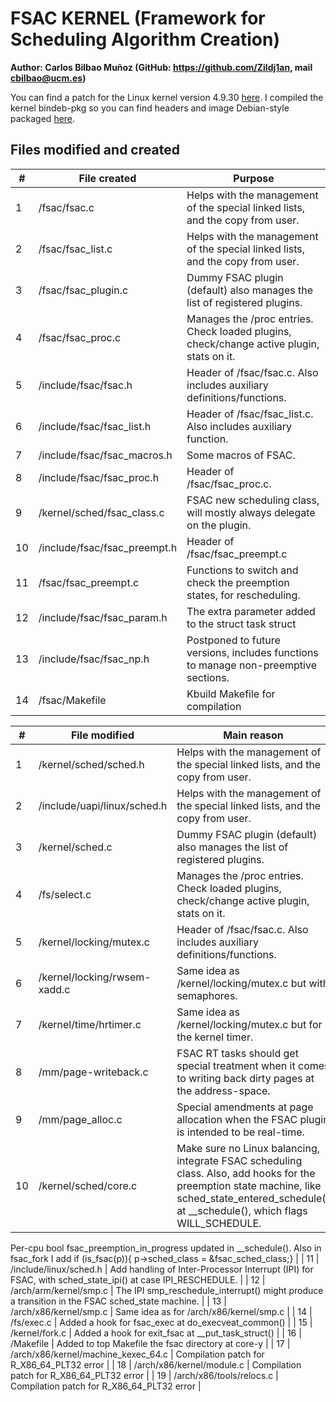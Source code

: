# FSAC KERNEL (Framework for Scheduling Algorithm Creation)

**Author: Carlos Bilbao Muñoz (GitHub: https://github.com/Zildj1an, mail cbilbao@ucm.es)**		

You can find a patch for the Linux kernel version 4.9.30 [here](https://github.com/Zildj1an/FSAC_Kernel/blob/master/FSAC_patch_4_9_30.patch). I compiled the kernel bindeb-pkg so you can find headers and image Debian-style packaged [here](https://github.com/Zildj1an/FSAC_Kernel/tree/master/FSAC_image_and_header).
                 					
## Files modified and created

| #  | File created                 | Purpose                                                                                   |
|----|------------------------------|-------------------------------------------------------------------------------------------|
| 1  | /fsac/fsac.c                 | Helps with the management of the special linked lists, and the copy from user.            |
| 2  | /fsac/fsac_list.c            | Helps with the management of the special linked lists, and the copy from user.            |
| 3  | /fsac/fsac_plugin.c          | Dummy FSAC plugin (default) also manages the list of registered plugins.                  |
| 4  | /fsac/fsac_proc.c            | Manages the /proc entries. Check loaded plugins, check/change active plugin, stats on it. |
| 5  | /include/fsac/fsac.h         | Header of /fsac/fsac.c. Also includes auxiliary definitions/functions.                    |
| 6  | /include/fsac/fsac_list.h    | Header of /fsac/fsac_list.c. Also includes auxiliary function.                            |
| 7  | /include/fsac/fsac_macros.h  | Some macros of FSAC.                                                                      |
| 8  | /include/fsac/fsac_proc.h    | Header of /fsac/fsac_proc.c.                                                              |
| 9  | /kernel/sched/fsac_class.c   | FSAC new scheduling class, will mostly always delegate on the plugin.                     |
| 10 | /include/fsac/fsac_preempt.h | Header of /fsac/fsac_preempt.c                                                            |
| 11 | /fsac/fsac_preempt.c         | Functions to switch and check the preemption states, for rescheduling.                    |
| 12 | /include/fsac/fsac_param.h   | The extra parameter added to the struct task struct                                       |
| 13 | /include/fsac/fsac_np.h      | Postponed to future versions, includes functions to manage non-preemptive sections.       |
| 14 | /fsac/Makefile               | Kbuild Makefile for compilation        |


| #  | File modified                | Main reason                                                                                                                                                                                                                                                                                                                                        |
|----|------------------------------|----------------------------------------------------------------------------------------------------------------------------------------------------------------------------------------------------------------------------------------------------------------------------------------------------------------------------------------------------|
| 1  | /kernel/sched/sched.h        | Helps with the management of the special linked lists, and the copy from user.                                                                                                                                                                                                                                                                     |
| 2  | /include/uapi/linux/sched.h  | Helps with the management of the special linked lists, and the copy from user.                                                                                                                                                                                                                                                                     |
| 3  | /kernel/sched.c              | Dummy FSAC plugin (default) also manages the list of registered plugins.                                                                                                                                                                                                                                                                           |
| 4  | /fs/select.c                 | Manages the /proc entries. Check loaded plugins, check/change active plugin, stats on it.                                                                                                                                                                                                                                                          |
| 5  | /kernel/locking/mutex.c      | Header of /fsac/fsac.c. Also includes auxiliary definitions/functions.                                                                                                                                                                                                                                                                             |
| 6  | /kernel/locking/rwsem-xadd.c | Same idea as /kernel/locking/mutex.c but with semaphores.                                                                                                                                                                                                                                                                                          |
| 7  | /kernel/time/hrtimer.c       | Same idea as /kernel/locking/mutex.c but for the kernel timer.                                                                                                                                                                                                                                                                                     |
| 8  | /mm/page-writeback.c         | FSAC RT tasks should get special treatment when it comes to writing back dirty pages at the address-space.                                                                                                                                                                                                                                         |
| 9  | /mm/page_alloc.c             | Special amendments at page allocation when the FSAC plugin is intended to be real-time.                                                                                                                                                                                                                                                            |
| 10 | /kernel/sched/core.c         | Make sure no Linux balancing, integrate FSAC scheduling class. Also, add hooks for the preemption state machine, like sched_state_entered_schedule() at \__schedule(), which flags WILL_SCHEDULE. 

Per-cpu bool fsac_preemption_in_progress updated in   \__schedule(). Also in fsac_fork I add if (is_fsac(p)){ p->sched_class = &fsac_sched_class;} |
| 11 | /include/linux/sched.h       | Add handling of Inter-Processor Interrupt (IPI) for FSAC, with sched_state_ipi() at case IPI_RESCHEDULE.                                                                                                                                                                                                                                           |
| 12 | /arch/arm/kernel/smp.c       | The IPI smp_reschedule_interrupt() might produce a transition in the FSAC sched_state machine.                                                                                                                                                                                                                                                     |
| 13 | /arch/x86/kernel/smp.c       | Same idea as for /arch/x86/kernel/smp.c                                                                                                                                                                                                                                                                                                            |
| 14 | /fs/exec.c                   | Added a hook for fsac_exec at do_execveat_common()                                                                                                                                                                                                                                                                                                 |
| 15 | /kernel/fork.c               | Added a hook for exit_fsac at \__put_task_struct()        |
| 16 | /Makefile               | Added to top Makefile the fsac directory at core-y        |
| 17 | /arch/x86/kernel/machine_kexec_64.c   | Compilation patch for R_X86_64_PLT32 error      |
| 18 | /arch/x86/kernel/module.c               | Compilation patch for R_X86_64_PLT32 error          |
| 19 | /arch/x86/tools/relocs.c               | Compilation patch for R_X86_64_PLT32 error          |
